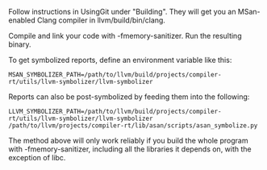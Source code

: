 Follow instructions in UsingGit under "Building". They will get you an MSan-enabled Clang compiler in llvm/build/bin/clang.

Compile and link your code with -fmemory-sanitizer. Run the resulting binary.

To get symbolized reports, define an environment variable like this:
```
MSAN_SYMBOLIZER_PATH=/path/to/llvm/build/projects/compiler-rt/utils/llvm-symbolizer/llvm-symbolizer
```

Reports can also be post-symbolized by feeding them into the following:
```
LLVM_SYMBOLIZER_PATH=/path/to/llvm/build/projects/compiler-rt/utils/llvm-symbolizer/llvm-symbolizer /path/to/llvm/projects/compiler-rt/lib/asan/scripts/asan_symbolize.py
```

The method above will only work reliably if you build the whole program with -fmemory-sanitizer, including all the libraries it depends on, with the exception of libc.